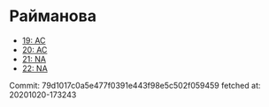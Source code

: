 # Райманова
- [19: AC](19.md)
- [20: AC](20.md)
- [21: NA](21.md)
- [22: NA](22.md)

Commit: 79d1017c0a5e477f0391e443f98e5c502f059459
 fetched at: 20201020-173243
